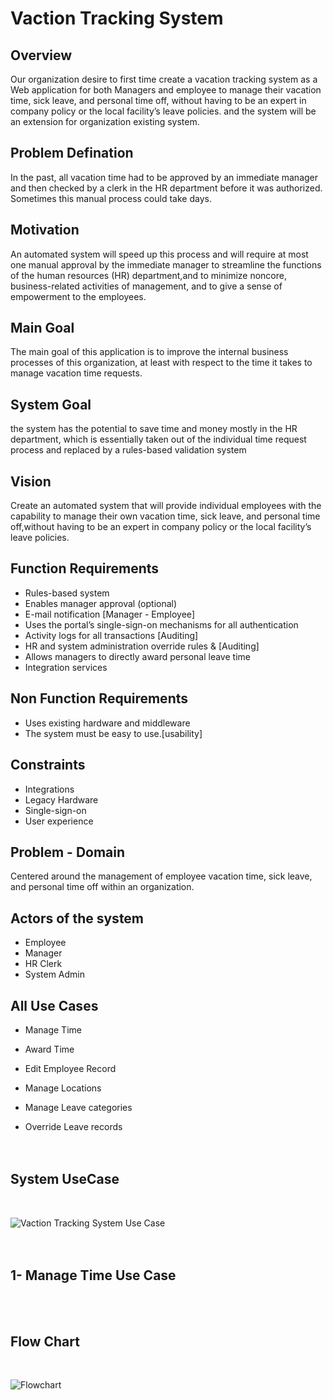 
# Vaction Tracking System




## Overview
Our organization desire to first time create a vacation tracking system as a Web application for both Managers and employee to manage their vacation time, sick leave, and personal time off, without having to be an expert in company policy or the local facility’s leave policies. and the system will be an extension for organization existing system.

## Problem Defination

In the past, all vacation time had to be approved by an immediate manager and then checked by a clerk in the HR department before it was authorized. Sometimes this manual process could take  days.

## Motivation

An automated system will speed up this process and will require at most one manual approval by the immediate manager to streamline the functions of the human resources (HR) department,and to minimize noncore, business-related activities of management, and to give a sense of empowerment to the employees.
## Main Goal
The main goal of this application is to improve the internal business processes of this organization, at least with respect to the time it takes to manage vacation time requests.

## System Goal
the system has the potential to save time and money mostly in the HR department, which is essentially taken out of the individual time request process and replaced by a rules-based validation system
## Vision

Create an automated system that will provide individual employees with the capability to manage their own vacation time, sick leave, and personal time off,without having to be an expert in company policy or the local facility’s leave policies.


## Function Requirements

* Rules-based system
* Enables manager approval (optional)
* E-mail notification [Manager - Employee]
* Uses the portal’s single-sign-on mechanisms for all authentication
* Activity logs for all transactions [Auditing]
* HR and system administration override rules  & [Auditing]
* Allows managers to directly  award personal leave time 
* Integration services 
## Non Function Requirements

* Uses existing hardware and middleware
* The system must be easy to use.[usability]

## Constraints

* Integrations
* Legacy Hardware 
* Single-sign-on
* User experience
## Problem - Domain
Centered around the management of employee vacation time, 
sick leave, and personal time off within an organization.



## Actors of the system
* Employee
* Manager
* HR Clerk
* System Admin

## All Use Cases

* Manage Time 

* Award Time

* Edit Employee Record

* Manage Locations

* Manage Leave categories

* Override Leave records
<br /><br /><br />
## System UseCase 
<br />

![Vaction Tracking System Use Case](https://github.com/tantawy2025/Vacation-Tracking-System/assets/35627054/56b5c76e-32fb-40b9-bb29-7768e22d6ff1)
<br /><br /><br />
## 1- Manage Time Use Case
<br /><br />
## Flow Chart
<br />

![Flowchart](https://github.com/tantawy2025/Vacation-Tracking-System/assets/35627054/2b33d933-a09c-4c7b-a35e-110664c7bbde)





